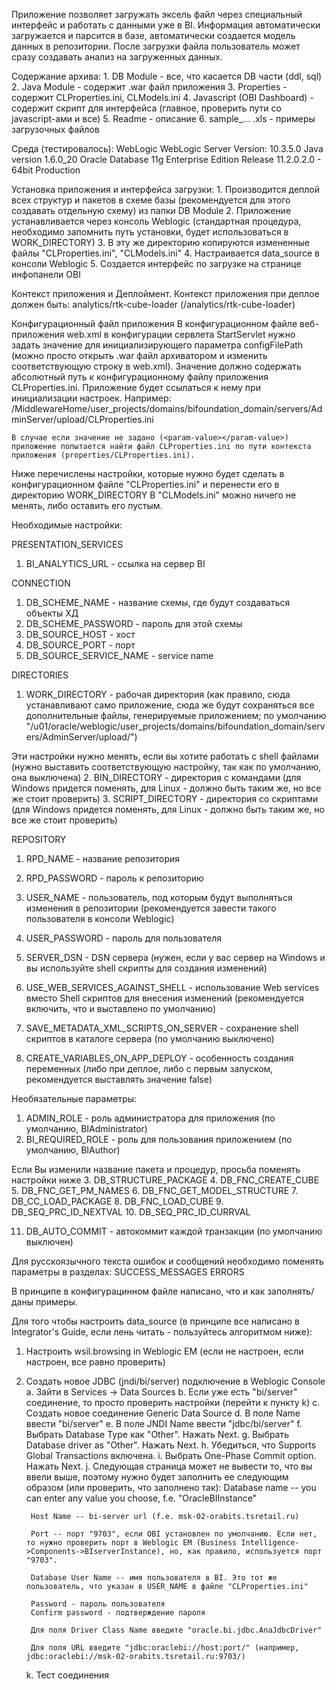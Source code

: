 Приложение позволяет загружать эксель файл через специальный интерфейс и работать с данными уже в BI.
Информация автоматически загружается и парсится в базе, автоматически создается модель данных в репозитории. 
После загрузки файла пользователь может сразу создавать анализ на загруженных данных.

Содержание архива:
	1. DB Module - все, что касается DB части (ddl, sql)
	2. Java Module - содержит .war файл приложения
	3. Properties - содержит CLProperties.ini, CLModels.ini
	4. Javascript (OBI Dashboard) - содержит скрипт для интерфейса (главное, проверить пути со javascript-ами и все)
	5. Readme - описание
	6. sample_... .xls - примеры загрузочных файлов


Среда (тестировалось): WebLogic
	WebLogic Server Version: 10.3.5.0
	Java version 1.6.0_20
	Oracle Database 11g Enterprise Edition Release 11.2.0.2.0 - 64bit Production

Установка приложения и интерфейса загрузки:
	1. Производится деплой всех структур и пакетов в схеме базы (рекомендуется для этого создавать отдельную схему) из папки DB Module
	2. Приложение устанавливается через консоль Weblogic (стандартная процедура, необходимо запомнить путь установки, будет использоваться в WORK_DIRECTORY)
	3. В эту же директорию копируются измененные файлы "CLProperties.ini", "CLModels.ini"
	4. Настраивается data_source в консоли Weblogic
	5. Создается интерфейс по загрузке на странице инфопанели OBI

Контекст приложения и Деплоймент.
	Контекст приложения при деплое должен быть: analytics/rtk-cube-loader (/analytics/rtk-cube-loader)

Конфигурационный файл приложения
	В конфигурационном файле веб-приложения web.xml в конфигурации сервлета StartServlet нужно задать значение для инициализирующего параметра configFilePath (можно просто открыть .war файл архиватором и изменить соответствующую строку в web.xml).
	Значение должно содержать абсолютный путь к конфигурационному файлу приложения CLProperties.ini. Приложение будет ссылаться к нему при инициализации настроек.
	Например: <param-value>/MiddlewareHome/user_projects/domains/bifoundation_domain/servers/AdminServer/upload/CLProperties.ini</param-value>

	В случае если значение не задано (<param-value></param-value>) приложение попытается найти файл CLProperties.ini по пути контекста приложения (properties/CLProperties.ini).



Ниже перечислены настройки, которые нужно будет сделать в конфигурационном файле "CLProperties.ini" и перенести его в директорию WORK_DIRECTORY
В "CLModels.ini" можно ничего не менять, либо оставить его пустым.

Необходимые настройки:

PRESENTATION_SERVICES

1. BI_ANALYTICS_URL - ссылка на сервер BI

CONNECTION

1. DB_SCHEME_NAME - название схемы, где будут создаваться объекты ХД
2. DB_SCHEME_PASSWORD - пароль для этой схемы
3. DB_SOURCE_HOST - хост
4. DB_SOURCE_PORT - порт
5. DB_SOURCE_SERVICE_NAME - service name

DIRECTORIES

1. WORK_DIRECTORY - рабочая директория (как правило, сюда устанавливают само приложение, сюда же будут сохраняться все дополнительные файлы, генерируемые приложением; по умолчанию "/u01/oracle/weblogic/user_projects/domains/bifoundation_domain/servers/AdminServer/upload/")

Эти настройки нужно менять, если вы хотите работать с shell файлами (нужно выставить соответствующую настройку, так как по умолчанию, она выключена)
2. BIN_DIRECTORY - директория с командами (для Windows придется поменять, для Linux - должно быть таким же, но все же стоит проверить)
3. SCRIPT_DIRECTORY - директория со скриптами (для Windows придется поменять, для Linux - должно быть таким же, но все же стоит проверить)

REPOSITORY

1. RPD_NAME - название репозитория
2. RPD_PASSWORD - пароль к репозиторию
3. USER_NAME - пользователь, под которым будут выполняться изменения в репозитории (рекомендуется завести такого пользователя в консоли Weblogic)
4. USER_PASSWORD - пароль для пользователя
5. SERVER_DSN - DSN сервера (нужен, если у вас сервер на Windows и вы используйте shell скрипты для создания изменений)

6. USE_WEB_SERVICES_AGAINST_SHELL - использование Web services вместо Shell скриптов для внесения изменений (рекомендуется включить, что и выставлено по умолчанию)
7. SAVE_METADATA_XML_SCRIPTS_ON_SERVER - сохранение shell скриптов в каталоге сервера (по умолчанию выключено)

8. CREATE_VARIABLES_ON_APP_DEPLOY - особенность создания переменных (либо при деплое, либо с первым запуском, рекомендуется выставлять значение false)



Необязательные параметры:

1. ADMIN_ROLE - роль администратора для приложения (по умолчанию, BIAdministrator)
2. BI_REQUIRED_ROLE - роль для пользования приложением (по умолчанию, BIAuthor)

Если Вы изменили название пакета и процедур, просьба поменять настройки ниже
3. DB_STRUCTURE_PACKAGE
4. DB_FNC_CREATE_CUBE
5. DB_FNC_GET_PM_NAMES
6. DB_FNC_GET_MODEL_STRUCTURE
7. DB_CC_LOAD_PACKAGE
8. DB_FNC_LOAD_CUBE
9. DB_SEQ_PRC_ID_NEXTVAL
10. DB_SEQ_PRC_ID_CURRVAL

11. DB_AUTO_COMMIT - автокоммит каждой транзакции (по умолчанию выключен)

Для русскоязычного текста ошибок и сообщений необходимо поменять параметры в разделах:
SUCCESS_MESSAGES
ERRORS


В принципе в конфигурацинном файле написано, что и как заполнять/даны примеры.


Для того чтобы настроить data_source (в принципе все написано в Integrator's Guide, если лень читать - пользуйтесь алгоритмом ниже):
1. Настроить wsil.browsing in Weblogic EM (если не настроен, если настроен, все равно проверить)
2. Создать новое JDBC (jndi/bi/server) подключение в Weblogic Console
	a. Зайти в Services -> Data Sources
	b. Если уже есть "bi/server" соединение, то просто проверить настройки (перейти к пункту k)
	c. Создать новое соединение Generic Data Source
	d. В поле Name ввести "bi/server"
	e. В поле JNDI Name ввести "jdbc/bi/server"
	f. Выбрать Database Type как "Other". Нажать Next.
	g. Выбрать Database driver as "Other". Нажать Next.
	h. Убедиться, что Supports Global Transactions включена.
	i. Выбрать One-Phase Commit option. Нажать Next.
	j. Следующая страница может не вывести то, что вы ввели выше, поэтому нужно будет заполнить ее следующим образом (или проверить, что заполнено так):
		Database name -- you can enter any value you choose, f.e. "OracleBIInstance"

		Host Name -- bi-server url (f.e. msk-02-orabits.tsretail.ru)

		Port -- порт "9703", если OBI установлен по умолчанию. Если нет, то нужно проверить порт в Weblogic EM (Business Intelligence->Components->BIserverInstance), но, как правило, используется порт "9703".

		Database User Name -- имя пользователя в BI. Это тот же пользователь, что указан в USER_NAME в файле "CLProperties.ini"

		Password - пароль пользователя
		Confirm password - подтверждение пароля

		Для поля Driver Class Name введите "oracle.bi.jdbc.AnaJdbcDriver"

		Для поля URL введите "jdbc:oraclebi://host:port/" (например, jdbc:oraclebi://msk-02-orabits.tsretail.ru:9703/)

	k. Тест соединения
